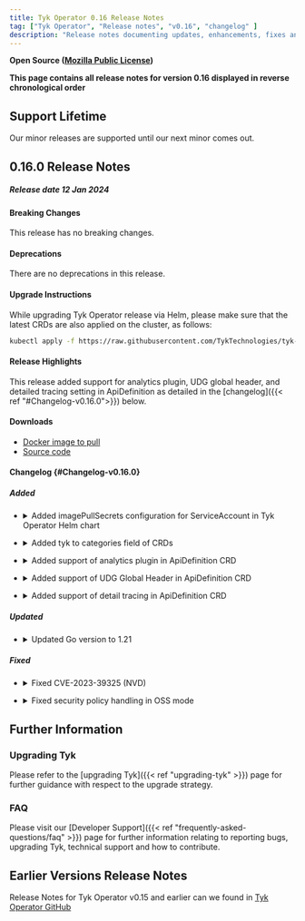 ```yaml
---
title: Tyk Operator 0.16 Release Notes
tag: ["Tyk Operator", "Release notes", "v0.16", "changelog" ]
description: "Release notes documenting updates, enhancements, fixes and changes for Tyk Operator versions within the 0.16.x series."
---
```

**Open Source ([Mozilla Public License](https://github.com/TykTechnologies/tyk/blob/master/LICENSE.md))**

**This page contains all release notes for version 0.16 displayed in reverse chronological order**

## Support Lifetime
Our minor releases are supported until our next minor comes out. 

## 0.16.0 Release Notes

##### Release date 12 Jan 2024

#### Breaking Changes
This release has no breaking changes.

#### Deprecations
There are no deprecations in this release.

#### Upgrade Instructions
While upgrading Tyk Operator release via Helm, please make sure that the latest CRDs are also applied on the cluster, as follows:
```bash
kubectl apply -f https://raw.githubusercontent.com/TykTechnologies/tyk-operator/v0.16.0/helm/crds/crds.yaml
```

#### Release Highlights
This release added support for analytics plugin, UDG global header, and detailed tracing setting in ApiDefinition as detailed in the [changelog]({{< ref "#Changelog-v0.16.0">}}) below.

#### Downloads
- [Docker image to pull](https://hub.docker.com/layers/tykio/tyk-operator/v0.16.0/images/sha256-7c5b526af96ef772e8e53b8817538f41585c4ad641388609b349368219bb3d7d?context=explore)
- [Source code](https://github.com/TykTechnologies/tyk-operator/releases/tag/v0.16.0)

#### Changelog {#Changelog-v0.16.0}

##### Added

<ul>
<li>
<details>
<summary>Added imagePullSecrets configuration for ServiceAccount in Tyk Operator Helm chart </summary>

  Added [imagePullSecrets](https://kubernetes.io/docs/tasks/configure-pod-container/pull-image-private-registry/) configuration for ServiceAccount in Tyk Operator Helm chart. It allows user to pull image from a private registry.
</details>
</li>
</ul>

<ul>
<li>
<details>
<summary>Added tyk to categories field of CRDs </summary>

Added tyk to categories field of CRDs. So, from now on, all CRs related to Tyk Operator is grouped into tyk category and can be displayed via kubectl get tyk.
</details>
</li>
</ul>

<ul>
<li>
<details>
<summary>Added support of analytics plugin in ApiDefinition CRD </summary>

Added to ApiDefinition CRD: support of analytics plugin at [spec.analytics_plugin](https://doc.crds.dev/github.com/TykTechnologies/tyk-operator/tyk.tyk.io/ApiDefinition/v1alpha1@v0.16.0#spec-analytics_plugin). See [Example CRD with Analytics Plugin](https://github.com/TykTechnologies/tyk-operator/tree/master/config/samples/analytics_plugin.yaml) for details.
</details>
</li>
</ul>

<ul>
<li>
<details>
<summary>Added support of UDG Global Header in ApiDefinition CRD </summary>

Added to ApiDefinition CRD: support for UDG Global Header at [spec.graphql.engine.global_headers](https://doc.crds.dev/github.com/TykTechnologies/tyk-operator/tyk.tyk.io/ApiDefinition/v1alpha1@v0.16.0#spec-graphql-engine-global_headers) object in ApiDefinition CRD. This feature is compatible with Tyk 5.2 or above.
</details>
</li>
</ul>

<ul>
<li>
<details>
<summary>Added support of detail tracing in ApiDefinition CRD </summary>

Added to ApiDefinition CRD: support for detail tracing configuration at [spec.detailed_tracing](https://doc.crds.dev/github.com/TykTechnologies/tyk-operator/tyk.tyk.io/ApiDefinition/v1alpha1@v0.16.0#spec-detailed_tracing) field in ApiDefinition CRD. Enable it for the API if you want to get detail span for each middleware involved in request processing.
</details>
</li>
</ul>


##### Updated


<ul>
<li>
<details>
<summary>Updated Go version to 1.21 </summary>

Updated Go version to 1.21
</details>
</li>
</ul>

##### Fixed

<ul>
<li>
<details>
<summary>Fixed CVE-2023-39325 (NVD) </summary>

Fixed [CVE-2023-39325 (NVD)](https://nvd.nist.gov/vuln/detail/CVE-2023-39325)
</details>
</li>
</ul>

<ul>
<li>
<details>
<summary>Fixed security policy handling in OSS mode </summary>

Fixed a bug that prevents Tyk Operator to work with SecurityPolicy in OSS Mode. Now, SecurityPolicy controller will not modify spec.MID (_id) field in SecurityPolicy
</details>
</li>
</ul>


## Further Information

### Upgrading Tyk
Please refer to the [upgrading Tyk]({{< ref "upgrading-tyk" >}}) page for further guidance with respect to the upgrade strategy.

### FAQ
Please visit our [Developer Support]({{< ref "frequently-asked-questions/faq" >}}) page for further information relating to reporting bugs, upgrading Tyk, technical support and how to contribute.

## Earlier Versions Release Notes
Release Notes for Tyk Operator v0.15 and earlier can we found in [Tyk Operator GitHub](https://github.com/TykTechnologies/tyk-operator/releases)
